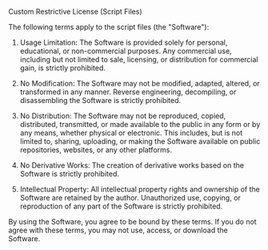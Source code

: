 Custom Restrictive License (Script Files)

The following terms apply to the script files (the "Software"):

1. Usage Limitation: The Software is provided solely for personal, educational, or non-commercial purposes. Any commercial use, including but not limited to sale, licensing, or distribution for commercial gain, is strictly prohibited.

2. No Modification: The Software may not be modified, adapted, altered, or transformed in any manner. Reverse engineering, decompiling, or disassembling the Software is strictly prohibited.

3. No Distribution: The Software may not be reproduced, copied, distributed, transmitted, or made available to the public in any form or by any means, whether physical or electronic. This includes, but is not limited to, sharing, uploading, or making the Software available on public repositories, websites, or any other platforms.

4. No Derivative Works: The creation of derivative works based on the Software is strictly prohibited.

5. Intellectual Property: All intellectual property rights and ownership of the Software are retained by the author. Unauthorized use, copying, or reproduction of any part of the Software is strictly prohibited.

By using the Software, you agree to be bound by these terms. If you do not agree with these terms, you may not use, access, or download the Software.
